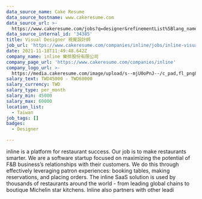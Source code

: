 ```yaml
---
data_source_name: Cake Resume
data_source_hostname: www.cakeresume.com
data_source_url: >-
  https://www.cakeresume.com/jobs?q=designer&refinementList%5Blang_name%5D%5B0%5D=English&refinementList%5Bsalary_type%5D=per_year
data_source_internal_id: '34385'
title: Visual Designer 視覺設計師
job_url: 'https://www.cakeresume.com/companies/inline/jobs/inline-visual-designer'
date: 2021-11-18T11:49:48.642Z
company_name: inline 樂排股份有限公司
company_page_url: 'https://www.cakeresume.com/companies/inline'
company_logo_url: >-
  https://media.cakeresume.com/image/upload/s--mjU0oPnJ--/c_pad,fl_png8,h_200,w_200/v1650254451/gcobtiotkqtm1zpix6h0.png
salary_text: TWD45000 - TWD60000
salary_currency: TWD
salary_type: per_month
salary_min: 45000
salary_max: 60000
location_list:
  - Taiwan
job_tags: []
badges:
  - Designer

---
```


inline is a platform for restaurant success. Our job is to make restaurants smarter. We are a software startup focused on maximizing the potential of F&B business’s relationships with their customers. We do this through effectively leveraging patron experiences: booking tables, making reservations, and placing orders. The inline SaaS solution is used by thousands of restaurants around the world - from leading global chains to boutique Michelin star kitchens. Inline also partners with other leadi